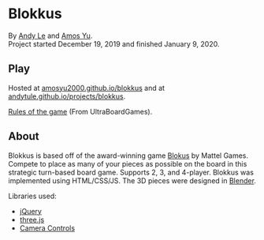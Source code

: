 # Blokkus
By [Andy Le](andytule.github.io) and [Amos Yu](amosyu2000.github.io).  
Project started December 19, 2019 and finished January 9, 2020.  

## Play
Hosted at [amosyu2000.github.io/blokkus](https://amosyu2000.github.io/blokkus) and at [andytule.github.io/projects/blokkus](https://andytule.github.io/projects/blokkus/index.html).  

[Rules of the game](https://www.ultraboardgames.com/blokus/game-rules.php) (From UltraBoardGames).

## About
Blokkus is based off of the award-winning game [Blokus](https://www.mattelgames.com/en-ca/blokus) by Mattel Games. Compete to place as many of your pieces as possible on the board in this strategic turn-based board game. Supports 2, 3, and 4-player. Blokkus was implemented using HTML/CSS/JS. The 3D pieces were designed in [Blender](https://www.blender.org/).
  
Libraries used: 
- [jQuery](https://jquery.com/)  
- [three.js](https://threejs.org/)  
- [Camera Controls](https://github.com/yomotsu/camera-controls)  
